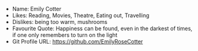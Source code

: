 - Name: Emily Cotter
- Likes: Reading, Movies, Theatre, Eating out, Travelling
- Dislikes: being too warm, mushrooms
- Favourite Quote: Happiness can be found, even in the darkest of times, if one only remembers to turn on the light
- Git Profile URL: https://github.com/EmilyRoseCotter